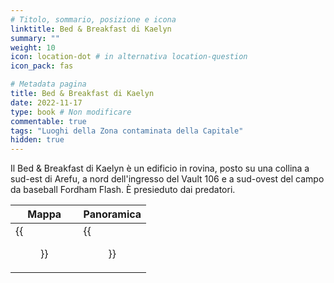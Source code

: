 ```yaml
---
# Titolo, sommario, posizione e icona
linktitle: Bed & Breakfast di Kaelyn
summary: ""
weight: 10
icon: location-dot # in alternativa location-question
icon_pack: fas

# Metadata pagina
title: Bed & Breakfast di Kaelyn
date: 2022-11-17
type: book # Non modificare
commentable: true
tags: "Luoghi della Zona contaminata della Capitale"
hidden: true
---
```



Il Bed & Breakfast di Kaelyn è un edificio in rovina, posto su una collina a sud-est di Arefu, a nord dell'ingresso del Vault 106 e a sud-ovest del campo da baseball Fordham Flash. È presieduto dai predatori.

| Mappa                   | Panoramica          |
| ----------------------- | ------------------- |
| {{<figure src="fo3/Kaelyn_BB_loc.webp">}} | {{<figure src="fo3/Kaelyn_BB.webp">}} |